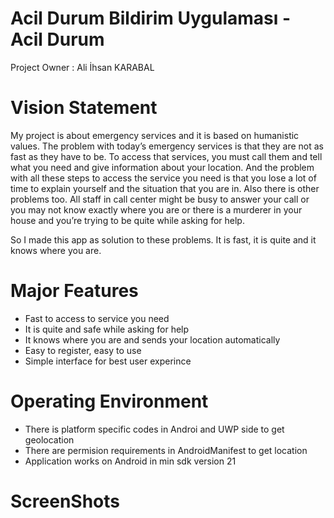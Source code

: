 # Acil Durum Bildirim Uygulaması - Acil Durum

Project Owner : Ali İhsan KARABAL

# Vision Statement

My project is about emergency services and it is based on humanistic values.
The problem with today’s emergency services is that they are not as fast as they have to be. To access that services, you must call them and tell what you need and give information about your location.
And the problem with all these steps to access the service you need is that you lose a lot of time to explain yourself and the situation that you are in. Also there is other problems too. All staff in call center might be busy to answer your call or you may not know exactly where you are or there is a murderer in your house and you’re trying to be quite while asking for help.

So I made this app as solution to these problems. It is fast, it is quite and it knows where you are.





# Major Features

- Fast to access to service you need
- It is quite and safe while asking for help
- It knows where you are and sends your location automatically
- Easy to register, easy to use
- Simple interface for best user experince




# Operating Environment

- There is platform specific codes in Androi and UWP side to get geolocation
- There are permision requirements in AndroidManifest to get location
- Application works on Android in min sdk version 21

# ScreenShots

